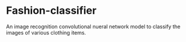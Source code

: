 # Fashion-classifier
An image recognition convolutional nueral network model to classify the images of various clothing items.
